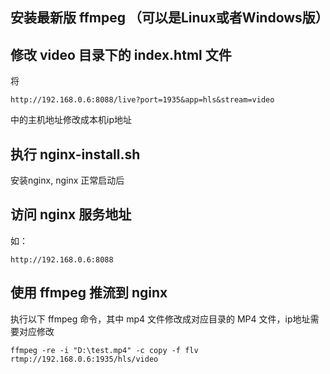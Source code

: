 ## 安装最新版 ffmpeg （可以是Linux或者Windows版）

## 修改 video 目录下的 index.html 文件
将
```
http://192.168.0.6:8088/live?port=1935&app=hls&stream=video
```
中的主机地址修改成本机ip地址

## 执行 nginx-install.sh 
安装nginx, nginx 正常启动后

## 访问 nginx 服务地址
如：
```aidl
http://192.168.0.6:8088
```

## 使用 ffmpeg 推流到 nginx 
执行以下 ffmpeg 命令，其中 mp4 文件修改成对应目录的 MP4 文件，ip地址需要对应修改
```aidl
ffmpeg -re -i "D:\test.mp4" -c copy -f flv rtmp://192.168.0.6:1935/hls/video
```